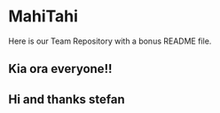 # MahiTahi
Here is our Team Repository with a bonus README file.

## Kia ora everyone!! ##
## Hi and thanks stefan ##

